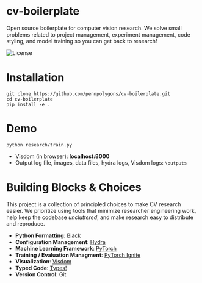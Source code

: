 # cv-boilerplate
Open source boilerplate for computer vision research. We solve small problems related to project management, experiment management, code styling, and model training so you can get back to research!

![License](https://img.shields.io/github/license/pennpolygons/cv-boilerplate)

# Installation

```
git clone https://github.com/pennpolygons/cv-boilerplate.git
cd cv-boilerplate
pip install -e .
```

# Demo

```
python research/train.py 
```

- Visdom (in browser): __localhost:8000__
- Output log file, images, data files, hydra logs, Visdom logs: `\outputs` 


# Building Blocks & Choices

This project is a collection of principled choices to make CV research easier. We prioritize using tools that minimize researcher engineering work, help keep the codebase _uncluttered_, and make research easy to distribute and reproduce.

- __Python Formatting__: [Black](https://black.readthedocs.io/en/stable/)
- __Configuration Management__: [Hydra](https://hydra.cc/)
- __Machine Learning Framework__: [PyTorch](https://pytorch.org/)
- __Training / Evaluation Managment__: [PyTorch Ignite](https://pytorch.org/ignite/)
- __Visualization__: [Visdom](https://github.com/facebookresearch/visdom)
- __Typed Code__: [Types!](https://docs.python.org/3/library/typing.html)
- __Version Control__: Git